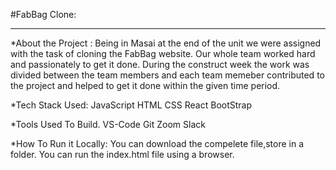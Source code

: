 #FabBag Clone:
<hr>
*About the Project : Being in Masai at the end of the unit we were assigned with the task of cloning the FabBag website. Our  whole team worked hard and passionately to get it done. During the construct week the work was divided between the team members and each team memeber contributed to the project and helped to get it done within the given time period.

*Tech Stack Used: JavaScript HTML CSS React BootStrap

*Tools Used To Build. VS-Code Git Zoom Slack

*How To Run it Locally: You can download the compelete file,store in a folder. You can run the index.html file using a browser.
